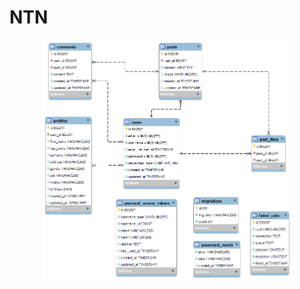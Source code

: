 # NTN

<p align="center">
  <a href="https://laravel.com" target="_blank"><img src="https://github.com/FMLPhongVan/NTN/blob/nhathm/server/imgs/db.png?raw=true" width="400">
</a>
</p>
